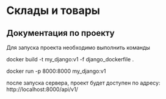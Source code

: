 # Склады и товары


## Документация по проекту

Для запуска проекта необходимо выполнить команды

docker build -t my_django:v1 -f django_dockerfile .

docker run -p 8000:8000 my_django:v1

после запуска сервера, проект будет доступен по адресу: http://localhost:8000/api/v1/
